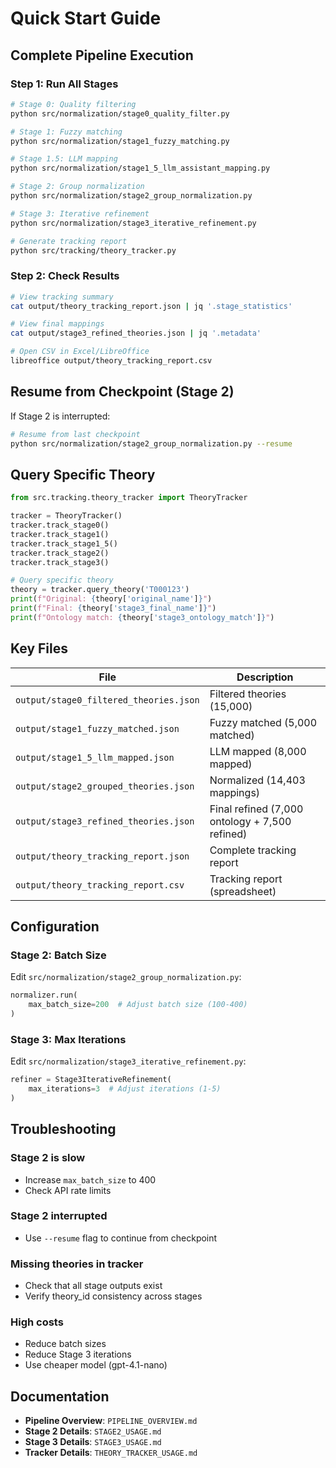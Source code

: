 # Quick Start Guide

## Complete Pipeline Execution

### Step 1: Run All Stages

```bash
# Stage 0: Quality filtering
python src/normalization/stage0_quality_filter.py

# Stage 1: Fuzzy matching
python src/normalization/stage1_fuzzy_matching.py

# Stage 1.5: LLM mapping
python src/normalization/stage1_5_llm_assistant_mapping.py

# Stage 2: Group normalization
python src/normalization/stage2_group_normalization.py

# Stage 3: Iterative refinement
python src/normalization/stage3_iterative_refinement.py

# Generate tracking report
python src/tracking/theory_tracker.py
```

### Step 2: Check Results

```bash
# View tracking summary
cat output/theory_tracking_report.json | jq '.stage_statistics'

# View final mappings
cat output/stage3_refined_theories.json | jq '.metadata'

# Open CSV in Excel/LibreOffice
libreoffice output/theory_tracking_report.csv
```

## Resume from Checkpoint (Stage 2)

If Stage 2 is interrupted:

```bash
# Resume from last checkpoint
python src/normalization/stage2_group_normalization.py --resume
```

## Query Specific Theory

```python
from src.tracking.theory_tracker import TheoryTracker

tracker = TheoryTracker()
tracker.track_stage0()
tracker.track_stage1()
tracker.track_stage1_5()
tracker.track_stage2()
tracker.track_stage3()

# Query specific theory
theory = tracker.query_theory('T000123')
print(f"Original: {theory['original_name']}")
print(f"Final: {theory['stage3_final_name']}")
print(f"Ontology match: {theory['stage3_ontology_match']}")
```

## Key Files

| File | Description |
|------|-------------|
| `output/stage0_filtered_theories.json` | Filtered theories (15,000) |
| `output/stage1_fuzzy_matched.json` | Fuzzy matched (5,000 matched) |
| `output/stage1_5_llm_mapped.json` | LLM mapped (8,000 mapped) |
| `output/stage2_grouped_theories.json` | Normalized (14,403 mappings) |
| `output/stage3_refined_theories.json` | Final refined (7,000 ontology + 7,500 refined) |
| `output/theory_tracking_report.json` | Complete tracking report |
| `output/theory_tracking_report.csv` | Tracking report (spreadsheet) |

## Configuration

### Stage 2: Batch Size

Edit `src/normalization/stage2_group_normalization.py`:

```python
normalizer.run(
    max_batch_size=200  # Adjust batch size (100-400)
)
```

### Stage 3: Max Iterations

Edit `src/normalization/stage3_iterative_refinement.py`:

```python
refiner = Stage3IterativeRefinement(
    max_iterations=3  # Adjust iterations (1-5)
)
```

## Troubleshooting

### Stage 2 is slow
- Increase `max_batch_size` to 400
- Check API rate limits

### Stage 2 interrupted
- Use `--resume` flag to continue from checkpoint

### Missing theories in tracker
- Check that all stage outputs exist
- Verify theory_id consistency across stages

### High costs
- Reduce batch sizes
- Reduce Stage 3 iterations
- Use cheaper model (gpt-4.1-nano)

## Documentation

- **Pipeline Overview**: `PIPELINE_OVERVIEW.md`
- **Stage 2 Details**: `STAGE2_USAGE.md`
- **Stage 3 Details**: `STAGE3_USAGE.md`
- **Tracker Details**: `THEORY_TRACKER_USAGE.md`
